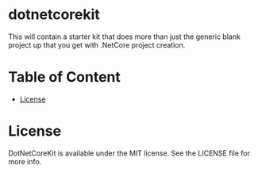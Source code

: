# dotnetcorekit
This will contain a starter kit that does more than just the generic blank project up that you get with .NetCore project creation.

# Table of Content
- [License](#license)

# License
DotNetCoreKit is available under the MIT license. See the LICENSE file for more info.